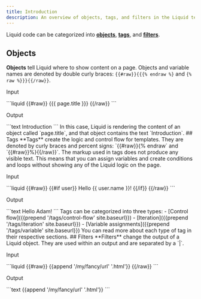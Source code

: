 ```yaml
---
title: Introduction
description: An overview of objects, tags, and filters in the Liquid template language.
---
```

Liquid code can be categorized into [**objects**](#objects), [**tags**](#tags), and [**filters**](#filters).
## Objects
**Objects** tell Liquid where to show content on a page. Objects and variable names are denoted by double curly braces: `{{#raw}}{{{% endraw %}` and `{% raw %}}}{{/raw}}`.
<p class="code-label">Input</p>
```liquid
{{#raw}}
{{{ page.title }}}
{{/raw}}
```
<p class="code-label">Output</p>
```text
Introduction
```
In this case, Liquid is rendering the content of an object called `page.title`, and that object contains the text `Introduction`.
## Tags
**Tags** create the logic and control flow for templates. They are denoted by curly braces and percent signs: `{{#raw}}{% endraw` and `{{#raw}}%}{{/raw}}`.
The markup used in tags does not produce any visible text. This means that you can assign variables and create conditions and loops without showing any of the Liquid logic on the page.
<p class="code-label">Input</p>
```liquid
{{#raw}}
{{#if user}}
  Hello {{ user.name }}!
{{/if}}
{{/raw}}
```
<p class="code-label">Output</p>
```text
Hello Adam!
```
Tags can be categorized into three types:
- [Control flow]({{prepend '/tags/control-flow' site.baseurl}})
- [Iteration]({{prepend '/tags/iteration' site.baseurl}})
- [Variable assignments]({{prepend '/tags/variable' site.baseurl}})
You can read more about each type of tag in their respective sections.
## Filters
**Filters** change the output of a Liquid object. They are used within an output and are separated by a `|`.
<p class="code-label">Input</p>
```liquid
{{#raw}}
{{append '/my/fancy/url' '.html'}}
{{/raw}}
```
<p class="code-label">Output</p>
```text
{{append '/my/fancy/url' '.html'}}
```